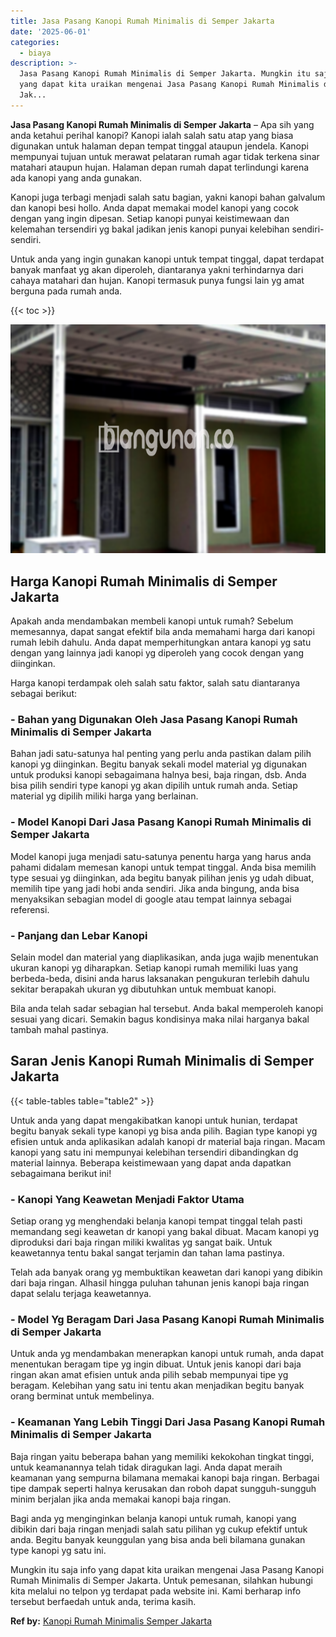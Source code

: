 ```yaml
---
title: Jasa Pasang Kanopi Rumah Minimalis di Semper Jakarta
date: '2025-06-01'
categories:
  - biaya
description: >-
  Jasa Pasang Kanopi Rumah Minimalis di Semper Jakarta. Mungkin itu saja info
  yang dapat kita uraikan mengenai Jasa Pasang Kanopi Rumah Minimalis di Semper
  Jak...
---
```


**Jasa Pasang Kanopi Rumah Minimalis di Semper Jakarta** – Apa sih yang anda ketahui perihal kanopi? Kanopi ialah salah satu atap yang biasa digunakan untuk halaman depan tempat tinggal ataupun jendela. Kanopi mempunyai tujuan untuk merawat pelataran rumah agar tidak terkena sinar matahari ataupun hujan. Halaman depan rumah dapat terlindungi karena ada kanopi yang anda gunakan.

Kanopi juga terbagi menjadi salah satu bagian, yakni kanopi bahan galvalum dan kanopi besi hollo. Anda dapat memakai model kanopi yang cocok dengan yang ingin dipesan. Setiap kanopi punyai keistimewaan dan kelemahan tersendiri yg bakal jadikan jenis kanopi punyai kelebihan sendiri-sendiri.

Untuk anda yang ingin gunakan kanopi untuk tempat tinggal, dapat terdapat banyak manfaat yg akan diperoleh, diantaranya yakni terhindarnya dari cahaya matahari dan hujan. Kanopi termasuk punya fungsi lain yg amat berguna pada rumah anda.

{{< toc >}}

![Jasa Pasang Kanopi Rumah Minimalis di Semper Jakarta](/images/harga-kanopi-minimalis-31.png)

## Harga Kanopi Rumah Minimalis di Semper Jakarta

Apakah anda mendambakan membeli kanopi untuk rumah? Sebelum memesannya, dapat sangat efektif bila anda memahami harga dari kanopi rumah lebih dahulu. Anda dapat memperhitungkan antara kanopi yg satu dengan yang lainnya jadi kanopi yg diperoleh yang cocok dengan yang diinginkan.

Harga kanopi terdampak oleh salah satu faktor, salah satu diantaranya sebagai berikut:

### \- Bahan yang Digunakan Oleh Jasa Pasang Kanopi Rumah Minimalis di Semper Jakarta

Bahan jadi satu-satunya hal penting yang perlu anda pastikan dalam pilih kanopi yg diinginkan. Begitu banyak sekali model material yg digunakan untuk produksi kanopi sebagaimana halnya besi, baja ringan, dsb. Anda bisa pilih sendiri type kanopi yg akan dipilih untuk rumah anda. Setiap material yg dipilih miliki harga yang berlainan.

### \- Model Kanopi Dari Jasa Pasang Kanopi Rumah Minimalis di Semper Jakarta

Model kanopi juga menjadi satu-satunya penentu harga yang harus anda pahami didalam memesan kanopi untuk tempat tinggal. Anda bisa memilih type sesuai yg diinginkan, ada begitu banyak pilihan jenis yg udah dibuat, memilih tipe yang jadi hobi anda sendiri. Jika anda bingung, anda bisa menyaksikan sebagian model di google atau tempat lainnya sebagai referensi.

### \- Panjang dan Lebar Kanopi

Selain model dan material yang diaplikasikan, anda juga wajib menentukan ukuran kanopi yg diharapkan. Setiap kanopi rumah memiliki luas yang berbeda-beda, disini anda harus laksanakan pengukuran terlebih dahulu sekitar berapakah ukuran yg dibutuhkan untuk membuat kanopi.

Bila anda telah sadar sebagian hal tersebut. Anda bakal memperoleh kanopi sesuai yang dicari. Semakin bagus kondisinya maka nilai harganya bakal tambah mahal pastinya.

## Saran Jenis Kanopi Rumah Minimalis di Semper Jakarta

{{< table-tables table="table2" >}}

Untuk anda yang dapat mengakibatkan kanopi untuk hunian, terdapat begitu banyak sekali type kanopi yg bisa anda pilih. Bagian type kanopi yg efisien untuk anda aplikasikan adalah kanopi dr material baja ringan. Macam kanopi yang satu ini mempunyai kelebihan tersendiri dibandingkan dg material lainnya. Beberapa keistimewaan yang dapat anda dapatkan sebagaimana berikut ini!

### \- Kanopi Yang Keawetan Menjadi Faktor Utama

Setiap orang yg menghendaki belanja kanopi tempat tinggal telah pasti memandang segi keawetan dr kanopi yang bakal dibuat. Macam kanopi yg diproduksi dari baja ringan miliki kwalitas yg sangat baik. Untuk keawetannya tentu bakal sangat terjamin dan tahan lama pastinya.

Telah ada banyak orang yg membuktikan keawetan dari kanopi yang dibikin dari baja ringan. Alhasil hingga puluhan tahunan jenis kanopi baja ringan dapat selalu terjaga keawetannya.

### \- Model Yg Beragam Dari Jasa Pasang Kanopi Rumah Minimalis di Semper Jakarta

Untuk anda yg mendambakan menerapkan kanopi untuk rumah, anda dapat menentukan beragam tipe yg ingin dibuat. Untuk jenis kanopi dari baja ringan akan amat efisien untuk anda pilih sebab mempunyai tipe yg beragam. Kelebihan yang satu ini tentu akan menjadikan begitu banyak orang berminat untuk membelinya.

### \- Keamanan Yang Lebih Tinggi Dari Jasa Pasang Kanopi Rumah Minimalis di Semper Jakarta

Baja ringan yaitu beberapa bahan yang memiliki kekokohan tingkat tinggi, untuk keamanannya telah tidak diragukan lagi. Anda dapat meraih keamanan yang sempurna bilamana memakai kanopi baja ringan. Berbagai tipe dampak seperti halnya kerusakan dan roboh dapat sungguh-sungguh minim berjalan jika anda memakai kanopi baja ringan.

Bagi anda yg menginginkan belanja kanopi untuk rumah, kanopi yang dibikin dari baja ringan menjadi salah satu pilihan yg cukup efektif untuk anda. Begitu banyak keunggulan yang bisa anda beli bilamana gunakan type kanopi yg satu ini.

Mungkin itu saja info yang dapat kita uraikan mengenai Jasa Pasang Kanopi Rumah Minimalis di Semper Jakarta. Untuk pemesanan, silahkan hubungi kita melalui no telpon yg terdapat pada website ini. Kami berharap info tersebut berfaedah untuk anda, terima kasih.

**Ref by:**  [Kanopi Rumah Minimalis Semper Jakarta](https://id.wikipedia.org/wiki/Kanopi)
